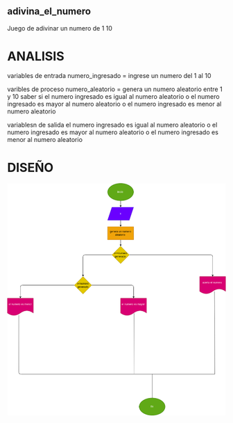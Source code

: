 ## adivina_el_numero
Juego de adivinar un numero de 1 10 

# ANALISIS
variables de entrada
numero_ingresado = ingrese un numero del 1 al 10

varibles de proceso
numero_aleatorio = genera un numero aleatorio entre 1 y 10
saber si el numero ingresado es igual al numero aleatorio o el numero ingresado es mayor al numero aleatorio o el numero ingresado es menor al numero aleatorio

variablesn de salida
el numero ingresado es igual al numero aleatorio o el numero ingresado es mayor al numero aleatorio o el numero ingresado es menor al numero aleatorio

# DISEÑO
![Diagrama de flujo](diagrama.png "diagrama de flujo")